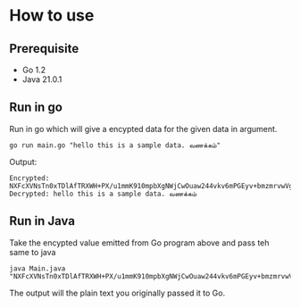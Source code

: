 # How to use

## Prerequisite
- Go 1.2
- Java 21.0.1 

## Run in go
Run in go which will give a encypted data for the given data in argument.
```
go run main.go "hello this is a sample data. வணக்கம்"
```

Output:
```
Encrypted: NXFcXVNsTn0xTDlAfTRXWH+PX/u1mmK910mpbXgNWjCwOuaw244vkv6mPGEyv+bmzmrvwVgXaFnPRa76+b6Y2zhkh0pApEBnzYr3rzYvlsM=
Decrypted: hello this is a sample data. வணக்கம்
```

## Run in Java
Take the encypted value emitted from Go program above and pass teh same to java
```
java Main.java "NXFcXVNsTn0xTDlAfTRXWH+PX/u1mmK910mpbXgNWjCwOuaw244vkv6mPGEyv+bmzmrvwVgXaFnPRa76+b6Y2zhkh0pApEBnzYr3rzYvlsM="
```

The output will the plain text you originally passed it to Go.

